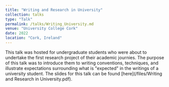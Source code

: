```yaml
---
title: "Writing and Research in University"
collection: talks
type: "Talk"
permalink: /talks/Writing_University.md
venue: "University College Cork"
date: 2022
location: "Cork, Ireland"
---
```


This talk was hosted for undergraduate students who were about to undertake the first research project of their academic journies. The purpose of this talk was to introduce them to writing conventions, techniques, and illustrate expectations surrounding what is "expected" in the writings of a university student. The slides for this talk can be found [here](/files/Writing and Research in University.pdf).
